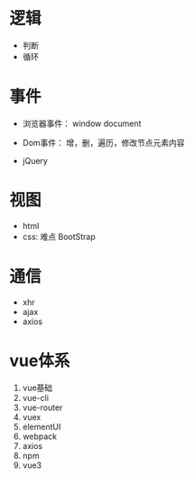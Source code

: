 # 逻辑
- 判断
- 循环

# 事件
- 浏览器事件： window     document
- Dom事件： 增，删，遍历，修改节点元素内容

- jQuery

# 视图
- html
- css: 难点 BootStrap

# 通信
- xhr
- ajax
- axios

# vue体系
1. vue基础
2. vue-cli 
3. vue-router
4. vuex
5. elementUI
6. webpack
7. axios
8. npm
9. vue3












